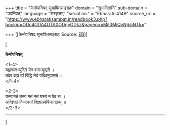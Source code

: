 +++
title = "केनोपनिषद् सुभाषितसङ्ग्रहः"
domain = "सुभाषितानि"
sub-domain = "उपनिषत्"
language = "संस्कृतम्"
"serial no." = "Ebharati-4149"
source_url = "https://www.ebharatisampat.in/readbook3.php?bookid=ODc4ODA4OTA0ODgyODkz&pageno=MjI0MjQyNjk5NTk="

+++
[[केनोपनिषद् सुभाषितसङ्ग्रहः	Source: [EB](https://www.ebharatisampat.in/readbook3.php?bookid=ODc4ODA4OTA0ODgyODkz&pageno=MjI0MjQyNjk5NTk=)]]

\[





 

**केनोपनिषत्**


\<1-4\>  
 यद्वाचानभ्युदितं येन वागभ्युद्यते ।  
 तदेव ब्रह्म त्वं विद्धि नेदं यदिदमुपासते ॥  
\</1-4\>

\<2-3\>  
 यस्यामतं तस्य मतं मतं यस्य न वेद सः ।  
 अविज्ञातं विजानतां विज्ञातमविजानताम् ॥  
\</2-3\>

------------------------------------------------------------




\]
